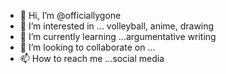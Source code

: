 - 👋 Hi, I’m @officiallygone
- 👀 I’m interested in ... volleyball, anime, drawing
- 🌱 I’m currently learning ...argumentative writing
- 💞️ I’m looking to collaborate on ...
- 📫 How to reach me ...social media

<!---
officiallygone/officiallygone is a ✨ special ✨ repository because its `README.md` (this file) appears on your GitHub profile.
You can click the Preview link to take a look at your changes.
--->
